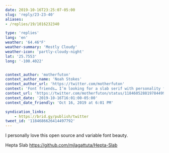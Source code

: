 ```yaml
---
date: 2019-10-16T23:25:07-05:00
slug: 'reply/23-23-40'
aliases:
- /replies/19/1016232340

type: 'replies'
lang: 'en'
weather: '64.46°F'
weather-summary: 'Mostly Cloudy'
weather-icon: 'partly-cloudy-night'
lat: '25.7553'
long: '-100.4022'


context_author: 'motherfuton'
context_author_name: 'Noah Stokes'
context_author_url: 'https://twitter.com/motherfuton'
context: 'Font friends… I’m looking for a slab serif with personality for a project. What do you love out there?'
context_url: 'https://twitter.com/motherfuton/status/1184605288197844992?s=12'
context_date: '2019-10-16T16:01:00-05:00'
context_date_friendly: 'Oct 16, 2019 at 6:01 PM'

syndication_links:
    - https://brid.gy/publish/twitter
tweet_id: '1184686626414497792'
---
```

I personally love this open source and variable font beauty.

Hepta Slab
https://github.com/mjlagattuta/Hepta-Slab
